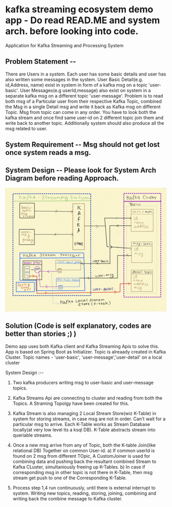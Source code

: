 # kafka streaming ecosystem demo app - Do read READ.ME and system arch. before looking into code.
Application for Kafka Streaming and Processing System 
## Problem Statement --
There are Users in a system. Each user has some basic details and user has also written some messages in the system.
User Basic Detail(e.g. id,Address, name) exist in system in form of a kafka msg on a topic 'user-basic'.
User Messages(e.g userId,message) also exist on system in a separate kafka msg on a different topic 'user-message'.
Problem is to read both msg of a Particular user from their respective Kafka Topic, combined the Msg in a single Detail msg and write it back as Kafka msg on different Topic.
Msg from topic can come in any order. You have to look both the kafka stream and once find same user-id on 2 different topic join them and write back to another topic.
Additionally system should also produce all the msg related to user.

## System Requirement -- Msg should not get lost once system reads a msg. 

## System Design  -- Please look for System Arch Diagram before reading Approach.

![Alt text](docs/images/system-arch.jpg?raw=true "Sysyem Architecture")


## Solution (Code is self explanatory, codes are better than stories ;) )
Demo app uses both Kafka client and Kafka Streaming Apis to solve this.
App is based on Spring Boot as Initializer.
 Topic is alreaady created in Kafka Cluster. Topic names - 'user-basic', 'user-message','user-detail' on a local cluster
 
 System Design :--
 1. Two  kafka producers writing msg to user-basic and user-message topics. 
 2. Kafka Streams Api are connecting to cluster and reading from both the Topics. A Straming Topolgy have been created for this. 
 3. Kafka Stream is also managing 2 Local Stream Store(wiz K-Table) in system for storing streams, in case msg are not in order. Can't wait for a particular msg to arrive.
    Each K-Table works as Stream Database locally(at very low level its a ksql DB). K-Table abstracts stream into queriable streams.
 4. Once a new msg arrive from any of Topic, both the K-table Join(like relational DB) Together on common User-id. 
    a) If common userId is found on 2 msg from different TOpic, A CustomJoiner is used for combining data and pushing back the resultant combined Stream to Kafka CLuster,      simultaniously freeing up K-Tables.
    b) In case if corresponding msg in other topic is not there in K-Table, then msg stream get push to one of the Corresponding K-Table.
    
5. Process step 1,4 run continuously, until there is external interrupt to system. Writing new topics, reading, storing, joining, combining and writing back the combine message to Kafka cluster. 
